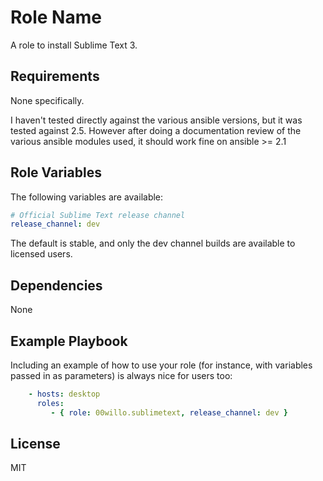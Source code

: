 Role Name
=========

A role to install Sublime Text 3.

Requirements
------------

None specifically.

I haven't tested directly against the various ansible versions, but it was tested against 2.5. However after doing a documentation review of the various ansible modules used, it should work fine on ansible >= 2.1

Role Variables
--------------

The following variables are available:

```yaml
# Official Sublime Text release channel
release_channel: dev
```

The default is stable, and only the dev channel builds are available to licensed users.

Dependencies
------------

None

Example Playbook
----------------

Including an example of how to use your role (for instance, with variables passed in as parameters) is always nice for users too:

```yaml
    - hosts: desktop
      roles:
         - { role: 00willo.sublimetext, release_channel: dev }
```

License
-------

MIT
